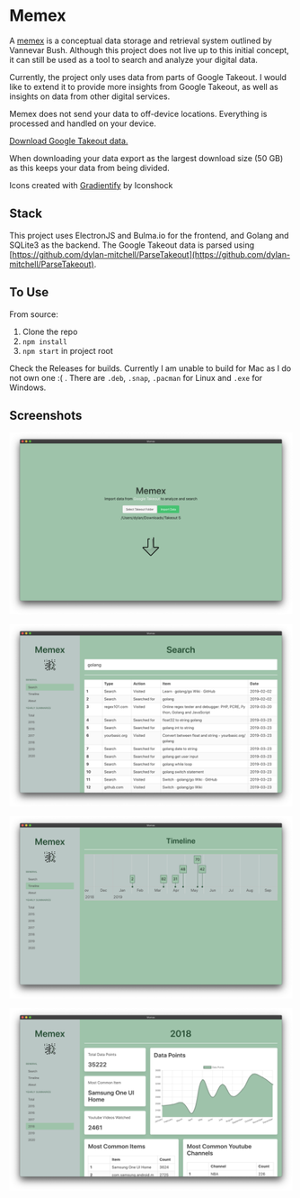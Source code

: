 # Memex

A [memex](https://en.wikipedia.org/wiki/Memex) is a conceptual data storage and retrieval system outlined by Vannevar Bush. Although this project does not live up to this initial concept, it can still be used as a tool to search and analyze your digital data.

Currently, the project only uses data from parts of Google Takeout. I would like to extend it to provide more insights from Google Takeout, as well as insights on data
from other digital services.

Memex does not send your data to off-device locations. Everything is processed and handled on your device.

[Download Google Takeout data.](https://takeout.google.com/settings/takeout)

When downloading your data export as the largest download size (50 GB) as this keeps your data from being divided.

Icons created with [Gradientify](https://www.iconshock.com/svg-icons) by Iconshock

## Stack

This project uses ElectronJS and Bulma.io for the frontend, and Golang and SQLite3 as the backend. The Google Takeout data is parsed using [https://github.com/dylan-mitchell/ParseTakeout](https://github.com/dylan-mitchell/ParseTakeout).

## To Use

From source:

1. Clone the repo
2. `npm install`
3. `npm start` in project root

Check the Releases for builds. Currently I am unable to build for Mac as I do not own one :( .
There are `.deb`, `.snap`, `.pacman` for Linux and `.exe` for Windows.

## Screenshots

![Import Screen](./screenshots/import.png)

![Search Screen](./screenshots/search.png)

![Timeline Screen](./screenshots/timeline.png)

![Summary Screen](./screenshots/summary.png)
